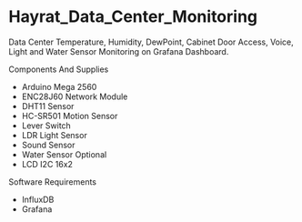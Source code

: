 # Hayrat_Data_Center_Monitoring
Data Center Temperature, Humidity, DewPoint, Cabinet Door Access, Voice, Light and Water Sensor Monitoring on Grafana Dashboard.

Components And Supplies
- Arduino Mega 2560
- ENC28J60 Network Module
- DHT11 Sensor
- HC-SR501 Motion Sensor
- Lever Switch
- LDR Light Sensor
- Sound Sensor
- Water Sensor
Optional
- LCD I2C 16x2

Software Requirements
- InfluxDB
- Grafana
